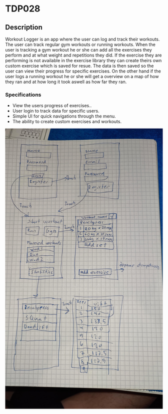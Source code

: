 # TDP028



## Description
Workout Logger is an app where the user can log and track their workouts. 
The user can track regular gym workouts or running workouts. 
When the user is tracking a gym workout he or she can add all the exercises they perform and at what weight and repetitions they did. 
If the exercise they are performing is not available in the exercise library they can create theirs own custom exercise which is saved for resue.
The data is then saved so the user can view their progress for specific exercises. 
On the other hand if the user logs a running workout he or she will get a overview on a map of how they ran and at how long it took aswell as how far they ran.

### Specifications
- View the users progress of exercises..
- User login to track data for specific users.
- Simple UI for quick navigations through the menu.
- The ability to create custom exercises and workouts.

![Wireframe](/images/wireframe.jpg)